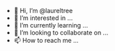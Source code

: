 - 👋 Hi, I’m @laureltree
- 👀 I’m interested in ...
- 🌱 I’m currently learning ...
- 💞️ I’m looking to collaborate on ...
- 📫 How to reach me ...

<!---
laureltree/laureltree is a ✨ special ✨ repository because its `README.md` (this file) appears on your GitHub profile.
You can click the Preview link to take a look at your changes.
--->
